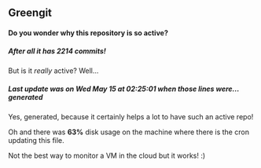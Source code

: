 ## Greengit

#### Do you wonder why this repository is so active?

##### After all it has 2214 commits!

But is it *really* active? Well...

##### Last update was on Wed May 15 at 02:25:01 when those lines were... generated

Yes, generated, because it certainly helps a lot to have such an active repo!

Oh and there was **63%** disk usage on the machine
where there is the cron updating this file.

Not the best way to monitor a VM in the cloud but it works! :)
